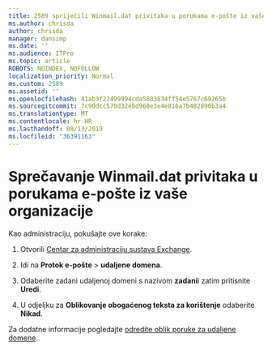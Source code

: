```yaml
---
title: 2589 spriječili Winmail.dat privitaka u porukama e-pošte iz vaše organizacije
ms.author: chrisda
author: chrisda
manager: dansimp
ms.date: ''
ms.audience: ITPro
ms.topic: article
ROBOTS: NOINDEX, NOFOLLOW
localization_priority: Normal
ms.custom: 2589
ms.assetid: ''
ms.openlocfilehash: 41ab3f22499994cda5883834ff54e5767c69265b
ms.sourcegitcommit: 7c90dcc570d32ebd968e3e4e816a7b482890b3a4
ms.translationtype: MT
ms.contentlocale: hr-HR
ms.lasthandoff: 08/13/2019
ms.locfileid: "36391163"
---
```

# <a name="help-prevent-winmaildat-attachments-in-email-messages-from-your-organization"></a>Sprečavanje Winmail.dat privitaka u porukama e-pošte iz vaše organizacije

Kao administraciju, pokušajte ove korake:

1. Otvorili [Centar za administraciju sustava Exchange](https://outlook.office365.com/ecp/).

2. Idi na **Protok e-pošte** > **udaljene domena**.

3. Odaberite zadani udaljenoj domeni s nazivom **zadani**i zatim pritisnite **Uredi**.

4. U odjeljku za **Oblikovanje obogaćenog teksta za korištenje** odaberite **Nikad**.

Za dodatne informacije pogledajte [odredite oblik poruke za udaljene domene](https://docs.microsoft.com/Exchange/mail-flow-best-practices/remote-domains/remote-domains#specifying-message-format).
